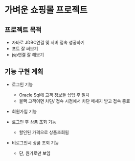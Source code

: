 # 가벼운 쇼핑몰 프로젝트


## 프로젝트 목적

*  자바로 JDBC연결 및 서버 접속 성공하기
*  포트 잘 써보기
*  jsp연결 잘 해보기

## 기능 구현 계획

* 로그인 기능
  *  Oracle Sql에 고객 정보들 삽입 후 일치
  *  블랙 고객이면 차단/ 접속 시점에서 차단 메세지 받고 접속 종료

* 회원가입 기능

* 로그인 후 상품 조회 기능
  * 할인된 가격으로 상품조회됨
* 비로그인시 상품 조회 기능
  * 단, 원가로만 보임
 
  
 
   
